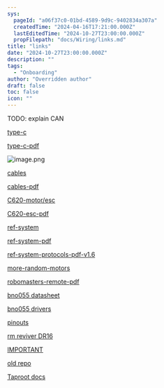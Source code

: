 ```yaml
---
sys:
  pageId: "a06f37c0-01bd-4589-9d9c-9402834a307a"
  createdTime: "2024-04-16T17:21:00.000Z"
  lastEditedTime: "2024-10-27T23:00:00.000Z"
  propFilepath: "docs/Wiring/links.md"
title: "links"
date: "2024-10-27T23:00:00.000Z"
description: ""
tags:
  - "Onboarding"
author: "Overridden author"
draft: false
toc: false
icon: ""
---
```


TODO: explain CAN

[type-c](https://www.robomaster.com/en-US/products/components/general/development-board-type-c#downloads)

[type-c-pdf](https://rm-static.djicdn.com/tem/35228/RoboMaster%20Development%20Board%20Type%20C%20User%20Manual.pdf)

![image.png](https://prod-files-secure.s3.us-west-2.amazonaws.com/d518164a-d88e-44d1-a4ee-3adb3bd8bce0/0d29e717-3b43-4c2c-aaab-1a40c334c1d2/image.png?X-Amz-Algorithm=AWS4-HMAC-SHA256&X-Amz-Content-Sha256=UNSIGNED-PAYLOAD&X-Amz-Credential=ASIAZI2LB4664BVCWU44%2F20250421%2Fus-west-2%2Fs3%2Faws4_request&X-Amz-Date=20250421T220824Z&X-Amz-Expires=3600&X-Amz-Security-Token=IQoJb3JpZ2luX2VjED4aCXVzLXdlc3QtMiJIMEYCIQDxugdzWmQl0MT35mkKIXZjdCx4JbzchXGCuxaJSIHUcgIhANHQQNo0WExvFNjGV0LjMeJ8MMrST78zsGSKHBBQv4huKogECMb%2F%2F%2F%2F%2F%2F%2F%2F%2F%2FwEQABoMNjM3NDIzMTgzODA1IgzLtEItC5M3HFsp1psq3ANsF2uSw9ATQazGehIR707aKoLwJRXlW%2Fxg8j%2FdVRDRNJHQnfK%2BBUCwMUeZrPc7qRhXstp3%2FX7JIIAn4rdTgLUiIbh%2BWKvFIT2IeRxhmGwm9L0YD1mRrogMqXihQyAcRyxCWC205cVj98i7ICEe2gqVoLZz%2Fm89qdtDQsOIrflZA2NCyC8uneO%2B5LGaQ4xMg2wOS0csc4eeVX6ZiwXBlNfPhBVmH5UvWlZqGTkFw02J4BRhdyB4Nxd%2F7UgFeQDjUTt1BC7ihv8QFSEi8izSLpQUzW6Hu4RrcV8no7zH6nEWiHomT3%2B141gCXuZswwxytH5PiPqUOSw0lODsb2SNEC4v5DgLtAB5HTxB5ImbUTZa3tpnllPhi7nvqfJd3pbzoxZdjgxQfz1mlGpCqKzjTKn5rz%2FxbSboNyB3FM%2FdMLpNLQhgOdxljxr4p4xPoHHsG1ux7uLmR4O3jTTLx8xSgeesKIPPNjP8fnAQ2%2BJcQGQ2seF1Ogj%2BDd7UNjWhCWwneeJy0YnR4FgMihfg%2F48Zo%2BNDAFUIQ2MyVvOb4GIwmSMrgCiHLmF5j2aA2NSl7AcGfCc8CL73P7npkpC248wqMPmtKpe8TCjyLKhd7CpRDVu0IEDWfuJ899k%2FYex5PjDh7ZrABjqkAWbG45Aeyd7FEMNSwD7acjKNpjpoNx%2BuKkZq4z0S9jkRGSIPjPxacdVn%2FlPUAwHaYbXmCELY73x0Qulx7XvtMt%2FIiHBb1a%2FPx1oOcnVjpTE%2BYCWXoNAWEVRYkRiLieCs8cInYpYYIN1Wf9ckDAmG7U3C6T2ezmTFs8KSWgogQO%2Bxyz%2BkRKQOsdswtXNpvcPPzh%2Fh4kJgUyTRGH%2BQVsafpDuFkf3K&X-Amz-Signature=fd567ace95ebe2998b2aec8637b2c7e63c2edf23928dd0cdc2f08d37ae79b7ae&X-Amz-SignedHeaders=host&x-id=GetObject)

[cables](https://www.robomaster.com/en-US/products/components/general/development-board)

[cables-pdf](https://rm-static.djicdn.com/tem/RoboMaster%20Development%20Board%20Cables%20In%20the%20Box.pdf)

[C620-motor/esc](https://www.robomaster.com/en-US/products/components/general/M3508?from=online-store&position=download#download)

[C620-esc-pdf](https://rm-static.djicdn.com/tem/17348/RoboMaster%20C620%20Brushless%20DC%20Motor%20Speed%20Controller%20V1.01.pdf)

[ref-system](https://www.robomaster.com/en-US/products/components/referee)

[ref-system-pdf](https://rm-static.djicdn.com/tem/17348/RoboMaster%20Referee%20System%20User%20Manual%20V1.3.pdf)

[ref-system-protocols-pdf-v1.6](https://rm-static.djicdn.com/tem/17348/RoboMaster%20Referee%20System%20Serial%20Port%20Protocol%20Appendix%20V1.6%EF%BC%8820231124%EF%BC%89.pdf)

[more-random-motors](https://www.robomaster.com/en-US/products/components/competition)

[robomasters-remote-pdf](https://dl.djicdn.com/downloads/dt7/en/DT7&DR16_RC_System_User_Manual_v2.00_en.pdf)

[bno055
datasheet](https://cdn-shop.adafruit.com/datasheets/BST_BNO055_DS000_12.pdf)

[bno055
drivers](https://github.com/adafruit/Adafruit_BNO055)

[pinouts](https://learn.adafruit.com/adafruit-bno055-absolute-orientation-sensor/pinouts)

[rm
reviver DR16](https://dl.djicdn.com/downloads/dt7/en/DT7&DR16_RC_System_User_Manual_v2.00_en.pdf)

[IMPORTANT](https://www.twitch.tv/videos/2100072393?t=02h12m03s)

[old repo](https://gitlab.com/agmui/rhit-robomasters)

[Taproot docs](https://aruw.gitlab.io/controls/taproot/api/classtap_1_1arch_1_1_periodic_timer.html)
